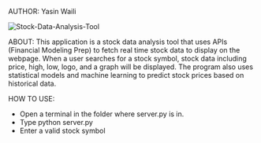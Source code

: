 AUTHOR: Yasin Waili

![Stock-Data-Analysis-Tool](https://github.com/user-attachments/assets/42cc0fa2-6f15-4f01-96cd-a600b7477097)

ABOUT:
This application is a stock data analysis tool that uses APIs (Financial Modeling Prep) to fetch real time stock data to display on the webpage. 
When a user searches for a stock symbol, stock data including price, high, low, logo, and a graph will be displayed. The program also uses statistical models
and machine learning to predict stock prices based on historical data.

HOW TO USE:
- Open a terminal in the folder where server.py is in.
- Type python server.py
- Enter a valid stock symbol
